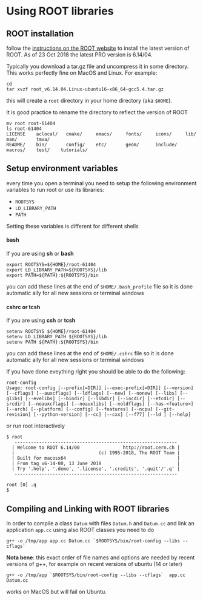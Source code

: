 # Using ROOT libraries

## ROOT installation
follow the [instructions on the ROOT website](https://root.cern.ch/content/release-61404) to install the latest version of ROOT.
As of 23 Oct 2018 the latest PRO version is 6.14/04.

Typically you download a tar.gz file and uncompress it in some directory. This works perfectly fine on MacOS and Linux. For example:
```
cd
tar xvzf root_v6.14.04.Linux-ubuntu16-x86_64-gcc5.4.tar.gz
```
this will create a `root` directory in your home directory (aka `$HOME`).

It is good practice to rename the directory to reflect the version of ROOT
```
mv root root-61404
ls root-61404
LICENSE    aclocal/   cmake/     emacs/     fonts/     icons/     lib/       man/       tmva/
README/    bin/       config/    etc/       geom/      include/   macros/    test/    tutorials/
```

## Setup environment variables
every time you open a terminal you need to setup the following environment variables to run root or use its libraries:
  * `ROOTSYS`
  * `LD_LIBRARY_PATH`
  * `PATH`

Setting these variables is different for different shells

#### bash
If you are using **sh** or **bash**
```
export ROOTSYS=${HOME}/root-61404
export LD_LIBRARY_PATH=${ROOTSYS}/lib
export PATH=${PATH}:${ROOTSYS}/bin
```

you can add these lines at the end of `$HOME/.bash_profile` file so it is done automatic ally for all new sessions or terminal windows

#### cshrc or tcsh
If you are using **csh** or **tcsh**
```
setenv ROOTSYS ${HOME}/root-61404
setenv LD_LIBRARY_PATH ${ROOTSYS}/lib
setenv PATH ${PATH}:${ROOTSYS}/bin
```

you can add these lines at the end of `$HOME/.cshrc` file so it is done automatic ally for all new sessions or terminal windows

If you have done eveything right you should be able to do the following:
```
root-config
Usage: root-config [--prefix[=DIR]] [--exec-prefix[=DIR]] [--version] [--cflags] [--auxcflags] [--ldflags] [--new] [--nonew] [--libs] [--glibs] [--evelibs] [--bindir] [--libdir] [--incdir] [--etcdir] [--srcdir] [--noauxcflags] [--noauxlibs] [--noldflags] [--has-<feature>] [--arch] [--platform] [--config] [--features] [--ncpu] [--git-revision] [--python-version] [--cc] [--cxx] [--f77] [--ld ] [--help]
```
or run root interactively
```
$ root
   ------------------------------------------------------------
  | Welcome to ROOT 6.14/00                http://root.cern.ch |
  |                               (c) 1995-2018, The ROOT Team |
  | Built for macosx64                                         |
  | From tag v6-14-00, 13 June 2018                            |
  | Try '.help', '.demo', '.license', '.credits', '.quit'/'.q' |
   ------------------------------------------------------------

root [0] .q
$
```

## Compiling and Linking with ROOT libraries

In order to compile a class `Datum` with files `Datum.h` and `Datum.cc` and link an application `app.cc` using also ROOT classes you need to do
```
g++ -o /tmp/app app.cc Datum.cc `$ROOTSYS/bin/root-config --libs --cflags`
```

**Nota bene**: this exact order of file names and options are needed by recent versions of g++, for example on recent versions of ubuntu (14 or later)

```
g++ -o /tmp/app `$ROOTSYS/bin/root-config --libs --cflags`  app.cc Datum.cc
```

works on MacOS but will fail on Ubuntu.
